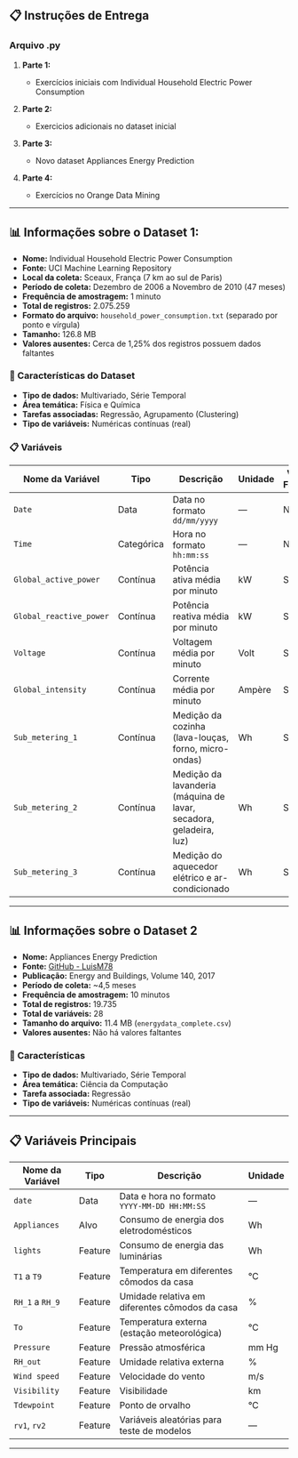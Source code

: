 
## 📋 Instruções de Entrega
  ### Arquivo .py
1. **Parte 1:**  
   - Exercícios iniciais com Individual Household Electric Power Consumption
     

2. **Parte 2:**  
   - Exercicios adicionais no dataset inicial

3. **Parte 3:**  
   - Novo dataset Appliances Energy Prediction

4. **Parte 4:**  
   - Exercícios no Orange Data Mining  

---

## 📊 Informações sobre o Dataset 1:

- **Nome:** Individual Household Electric Power Consumption  
- **Fonte:** UCI Machine Learning Repository  
- **Local da coleta:** Sceaux, França (7 km ao sul de Paris)  
- **Período de coleta:** Dezembro de 2006 a Novembro de 2010 (47 meses)  
- **Frequência de amostragem:** 1 minuto  
- **Total de registros:** 2.075.259  
- **Formato do arquivo:** `household_power_consumption.txt` (separado por ponto e vírgula)  
- **Tamanho:** 126.8 MB  
- **Valores ausentes:** Cerca de 1,25% dos registros possuem dados faltantes

### 📌 Características do Dataset

- **Tipo de dados:** Multivariado, Série Temporal  
- **Área temática:** Física e Química  
- **Tarefas associadas:** Regressão, Agrupamento (Clustering)  
- **Tipo de variáveis:** Numéricas contínuas (real)

### 📋 Variáveis

| Nome da Variável        | Tipo        | Descrição                                                                 | Unidade        | Valores Faltantes |
|-------------------------|-------------|---------------------------------------------------------------------------|----------------|-------------------|
| `Date`                  | Data         | Data no formato `dd/mm/yyyy`                                              | —              | Não               |
| `Time`                  | Categórica   | Hora no formato `hh:mm:ss`                                                | —              | Não               |
| `Global_active_power`   | Contínua     | Potência ativa média por minuto                                           | kW             | Sim               |
| `Global_reactive_power` | Contínua     | Potência reativa média por minuto                                         | kW             | Sim               |
| `Voltage`               | Contínua     | Voltagem média por minuto                                                 | Volt           | Sim               |
| `Global_intensity`      | Contínua     | Corrente média por minuto                                                 | Ampère         | Sim               |
| `Sub_metering_1`        | Contínua     | Medição da cozinha (lava-louças, forno, micro-ondas)                      | Wh             | Sim               |
| `Sub_metering_2`        | Contínua     | Medição da lavanderia (máquina de lavar, secadora, geladeira, luz)       | Wh             | Sim               |
| `Sub_metering_3`        | Contínua     | Medição do aquecedor elétrico e ar-condicionado                           | Wh             | Sim               |

---


## 📊 Informações sobre o Dataset 2 

- **Nome:** Appliances Energy Prediction  
- **Fonte:** [GitHub - LuisM78](https://github.com/LuisM78/Appliances-energy-prediction-data)  
- **Publicação:** Energy and Buildings, Volume 140, 2017  
- **Período de coleta:** ~4,5 meses  
- **Frequência de amostragem:** 10 minutos  
- **Total de registros:** 19.735  
- **Total de variáveis:** 28  
- **Tamanho do arquivo:** 11.4 MB (`energydata_complete.csv`)  
- **Valores ausentes:** Não há valores faltantes

### 📌 Características

- **Tipo de dados:** Multivariado, Série Temporal  
- **Área temática:** Ciência da Computação  
- **Tarefa associada:** Regressão  
- **Tipo de variáveis:** Numéricas contínuas (real)

---

## 📋 Variáveis Principais

| Nome da Variável | Tipo       | Descrição                                               | Unidade |
|------------------|------------|----------------------------------------------------------|---------|
| `date`           | Data       | Data e hora no formato `YYYY-MM-DD HH:MM:SS`             | —       |
| `Appliances`     | Alvo       | Consumo de energia dos eletrodomésticos                 | Wh      |
| `lights`         | Feature    | Consumo de energia das luminárias                      | Wh      |
| `T1` a `T9`      | Feature    | Temperatura em diferentes cômodos da casa              | °C      |
| `RH_1` a `RH_9`  | Feature    | Umidade relativa em diferentes cômodos da casa         | %       |
| `To`             | Feature    | Temperatura externa (estação meteorológica)            | °C      |
| `Pressure`       | Feature    | Pressão atmosférica                                     | mm Hg   |
| `RH_out`         | Feature    | Umidade relativa externa                                | %       |
| `Wind speed`     | Feature    | Velocidade do vento                                     | m/s     |
| `Visibility`     | Feature    | Visibilidade                                             | km      |
| `Tdewpoint`      | Feature    | Ponto de orvalho                                         | °C      |
| `rv1`, `rv2`     | Feature    | Variáveis aleatórias para teste de modelos              | —       |

---




